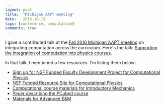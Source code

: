```yaml
---
layout: post
title:  "Michigan AAPT meeting"
date:   2016-10-15
tags: [conference, computation]
comments: true
---
```


I gave a contributed talk at the [Fall 2016 Michigan AAPT meeting][miaapt-2016] on integrating computation across the curriculum. Here's the talk: [Supporting the integration of computation into physics courses][miaapt-2016-talk].

In that talk, I mentioned a few resources. I'm listing them below:

* [Sign up for NSF Funded Faculty Development Project for Computational Physics][fdw-site]
* [NSF Funded Resource Site for Computational Physics][picup-site]
* [Computational course materials for Introductory Mechanics][pcubed]
* [Paper describing the PCubed course][pcubed-paper]
* [Materials for Advanced E&M][advanced-em_materials]

[miaapt-2016]: http://web.miaapt.org/meetings/fall-2016
[miaapt-2016-talk]: https://github.com/dannycab/dannycab.github.io/blob/master/assets/docs/2016_MIAAPT.pdf
[fdw-site]: https://docs.google.com/forms/d/e/1FAIpQLSekGmAI3fmcKCJ0Dh7nkYXtlX2MFwX89mHy6JGhM2KAkzZ8vw/viewform
[picup-site]: http://www.compadre.org/PICUP/
[pcubed]: http://p3server.pa.msu.edu/coursewiki/doku.php
[pcubed-paper]: https://arxiv.org/abs/1607.04455
[advanced-em_materials]: https://dannycab.github.io/phy481msu/
